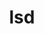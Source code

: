 ---
title: "lsd"
layout: cache
categories: [package, develop]
meta: {"compilers": ["apple-clang@=16.0.0", "gcc@=10.2.1", "gcc@=10.5.0", "gcc@=13.3.0", "gcc@=7.5.0"], "num_specs": 24, "num_specs_by_stack": {"developer-tools": 4, "developer-tools-aarch64-linux-gnu": 5, "developer-tools-darwin": 6, "developer-tools-manylinux2014": 1, "developer-tools-x86_64_v3-linux-gnu": 5, "root": 24}, "oss": ["centos7", "rhel8", "sequoia", "ubuntu18.04"], "platforms": ["darwin", "linux"], "stacks": ["developer-tools", "developer-tools-aarch64-linux-gnu", "developer-tools-darwin", "developer-tools-manylinux2014", "developer-tools-x86_64_v3-linux-gnu", "root"], "targets": ["aarch64", "x86_64_v3"], "versions": ["1.0.0"]}
spec_details: [{"compiler": "apple-clang@=16.0.0", "hash": "36fx2s5nur4xvlkpdancl4poxdbe67oz", "os": "sequoia", "platform": "darwin", "size": "-", "stacks": ["developer-tools-darwin", "root"], "target": "aarch64", "variants": ["build_system=cargo"], "versions": ["1.0.0"]}, {"compiler": "gcc@=13.3.0", "hash": "4ihc2iwuxs3hlbeel4xfydust6f5znzg", "os": "rhel8", "platform": "linux", "size": "-", "stacks": ["root"], "target": "aarch64", "variants": ["build_system=cargo"], "versions": ["1.0.0"]}, {"compiler": "gcc@=13.3.0", "hash": "5543ywjjndxg7xi6ruzr4h76zcjeg47u", "os": "rhel8", "platform": "linux", "size": "-", "stacks": ["developer-tools-aarch64-linux-gnu", "root"], "target": "aarch64", "variants": ["build_system=cargo"], "versions": ["1.0.0"]}, {"compiler": "gcc@=10.5.0", "hash": "65ewce345o2kkktybsmvhlnpslbgf4nu", "os": "centos7", "platform": "linux", "size": "-", "stacks": ["developer-tools-x86_64_v3-linux-gnu", "root"], "target": "x86_64_v3", "variants": ["build_system=cargo"], "versions": ["1.0.0"]}, {"compiler": "gcc@=13.3.0", "hash": "cah7ggdrjlda2lkg4vingswrpsa6dcjs", "os": "rhel8", "platform": "linux", "size": "-", "stacks": ["developer-tools-aarch64-linux-gnu", "root"], "target": "aarch64", "variants": ["build_system=cargo"], "versions": ["1.0.0"]}, {"compiler": "apple-clang@=16.0.0", "hash": "csdod6xtm7jmg7gezkzbkt46ycbclu44", "os": "sequoia", "platform": "darwin", "size": "-", "stacks": ["developer-tools-darwin", "root"], "target": "aarch64", "variants": ["build_system=cargo"], "versions": ["1.0.0"]}, {"compiler": "gcc@=10.5.0", "hash": "dcnvsrfaapqgceuaw3q2xvpdbt26k7mz", "os": "centos7", "platform": "linux", "size": "-", "stacks": ["root"], "target": "x86_64_v3", "variants": ["build_system=cargo"], "versions": ["1.0.0"]}, {"compiler": "gcc@=10.2.1", "hash": "dscceuoytypwq3n2io4im6jspt4omcdd", "os": "centos7", "platform": "linux", "size": "-", "stacks": ["developer-tools-manylinux2014", "root"], "target": "x86_64_v3", "variants": ["build_system=cargo"], "versions": ["1.0.0"]}, {"compiler": "apple-clang@=16.0.0", "hash": "fm5asih6uksmgr2tdvcqnprxysjvlixa", "os": "sequoia", "platform": "darwin", "size": "-", "stacks": ["developer-tools-darwin", "root"], "target": "aarch64", "variants": ["build_system=cargo"], "versions": ["1.0.0"]}, {"compiler": "gcc@=7.5.0", "hash": "grsqilaqfpxnlsjixvlecoc5irjh4l4n", "os": "ubuntu18.04", "platform": "linux", "size": "-", "stacks": ["developer-tools", "root"], "target": "x86_64_v3", "variants": ["build_system=cargo"], "versions": ["1.0.0"]}, {"compiler": "gcc@=10.5.0", "hash": "guoh7nor364qwtntuy2sxp5xzvtwzq7c", "os": "centos7", "platform": "linux", "size": "-", "stacks": ["developer-tools-x86_64_v3-linux-gnu", "root"], "target": "x86_64_v3", "variants": ["build_system=cargo"], "versions": ["1.0.0"]}, {"compiler": "gcc@=10.5.0", "hash": "j74r7h4qlzy2pvlvttdzw3quxpfnot3c", "os": "centos7", "platform": "linux", "size": "-", "stacks": ["developer-tools-x86_64_v3-linux-gnu", "root"], "target": "x86_64_v3", "variants": ["build_system=cargo"], "versions": ["1.0.0"]}, {"compiler": "gcc@=7.5.0", "hash": "letmmg6v4cfhnp4jlumrzhp67noazjzu", "os": "ubuntu18.04", "platform": "linux", "size": "-", "stacks": ["developer-tools", "root"], "target": "x86_64_v3", "variants": ["build_system=cargo"], "versions": ["1.0.0"]}, {"compiler": "apple-clang@=16.0.0", "hash": "obuhw3xq36iocyyt3koselr3weiej5e5", "os": "sequoia", "platform": "darwin", "size": "-", "stacks": ["developer-tools-darwin", "root"], "target": "aarch64", "variants": ["build_system=cargo"], "versions": ["1.0.0"]}, {"compiler": "gcc@=13.3.0", "hash": "ol6jk33zskd5gg3psuhpre2khcywr3lu", "os": "rhel8", "platform": "linux", "size": "-", "stacks": ["developer-tools-aarch64-linux-gnu", "root"], "target": "aarch64", "variants": ["build_system=cargo"], "versions": ["1.0.0"]}, {"compiler": "gcc@=13.3.0", "hash": "szeefj6zvvgk3qjtey2tcscihardyiex", "os": "rhel8", "platform": "linux", "size": "-", "stacks": ["developer-tools-aarch64-linux-gnu", "root"], "target": "aarch64", "variants": ["build_system=cargo"], "versions": ["1.0.0"]}, {"compiler": "gcc@=7.5.0", "hash": "tmrf63bpyqmdecsumhqf66bl2mnuzcvs", "os": "ubuntu18.04", "platform": "linux", "size": "-", "stacks": ["developer-tools", "root"], "target": "x86_64_v3", "variants": ["build_system=cargo"], "versions": ["1.0.0"]}, {"compiler": "gcc@=7.5.0", "hash": "ubm5536mb47qpeusvhcppfcz2gwysm6s", "os": "ubuntu18.04", "platform": "linux", "size": "-", "stacks": ["developer-tools", "root"], "target": "x86_64_v3", "variants": ["build_system=cargo"], "versions": ["1.0.0"]}, {"compiler": "gcc@=10.5.0", "hash": "var6d2ru5rlja3fs66w4mumr6akj3e7v", "os": "centos7", "platform": "linux", "size": "-", "stacks": ["developer-tools-x86_64_v3-linux-gnu", "root"], "target": "x86_64_v3", "variants": ["build_system=cargo"], "versions": ["1.0.0"]}, {"compiler": "apple-clang@=16.0.0", "hash": "vgidrzxlaln4b5fw64pnw6owkveue5jo", "os": "sequoia", "platform": "darwin", "size": "-", "stacks": ["root"], "target": "aarch64", "variants": ["build_system=cargo"], "versions": ["1.0.0"]}, {"compiler": "apple-clang@=16.0.0", "hash": "vlrcptz5c74m2sv5ippo3bb5acxwfvot", "os": "sequoia", "platform": "darwin", "size": "-", "stacks": ["developer-tools-darwin", "root"], "target": "aarch64", "variants": ["build_system=cargo"], "versions": ["1.0.0"]}, {"compiler": "gcc@=13.3.0", "hash": "wksygabi5hkeunpocb7migsromlo5pmk", "os": "rhel8", "platform": "linux", "size": "-", "stacks": ["developer-tools-aarch64-linux-gnu", "root"], "target": "aarch64", "variants": ["build_system=cargo"], "versions": ["1.0.0"]}, {"compiler": "gcc@=10.5.0", "hash": "wve2mklgs46pu3vqa6xdw2uvdzqmaotx", "os": "centos7", "platform": "linux", "size": "-", "stacks": ["developer-tools-x86_64_v3-linux-gnu", "root"], "target": "x86_64_v3", "variants": ["build_system=cargo"], "versions": ["1.0.0"]}, {"compiler": "apple-clang@=16.0.0", "hash": "yfujvovz6poonalb5qaub4ewyr56o7oi", "os": "sequoia", "platform": "darwin", "size": "-", "stacks": ["developer-tools-darwin", "root"], "target": "aarch64", "variants": ["build_system=cargo"], "versions": ["1.0.0"]}]
---